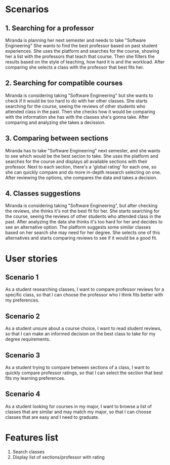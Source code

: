 # Scenarios
## 1. Searching for a professor

Miranda is planning her next semester and needs to take "Software Engineering" She wants to find the best professor based on past student experiences. She uses the platform and searches for the course, showing her a list with the professors that teach that course. Then she filters the results based on the style of teaching, how hard it is and the workload.  After comparing she selects a class with the professor that best fits her.

## 2. Searching for compatible courses
Miranda is considering taking "Software Engineering" but she wants to check if it would be too hard to do with her other classes. She starts searching for the course, seeing the reviews of other students who attended class in the past. Then she checks how it would be comparing with the information she has with the classes she's gonna take. After comparing and analyzing she takes a decission.

## 3. Comparing between sections
Miranda has to take "Software Engineering" next semester, and she wants to see which would be the best secion to take. She uses the platform and searches for the course and displays all available sections with their professor.
Next to each section, there's a 'global rating' for each one, so she can quickly compare and do more in-depth research selecting on one. After reviewing the options, she compares the data and takes a decision.

## 4. Classes suggestions
Miranda is considering taking "Software Engineering", but after checking the reviews, she thinks it's not the best fit for her. She starts searching for the course, seeing the reviews of other students who attended class in the past.
After analyzing the data she thinks it's too hard for her and decides to see an alternative option. The platform suggests some similar classes based on her search she may need for her degree. She selects one of this alternatives and starts comparing reviews to see if it would be a good fit.

# User stories
## Scenario 1
As a student researching classes, I want to compare professor reviews for a specific class, so that I can choose the professor who I think fits better with my preferences.

## Scenario 2
As a student unsure about a course choice, I want to read student reviews, so that I can make an informed decision on the best class to take for my degree requirements.

## Scenario 3
As a student trying to compare between sections of a class, I want to quickly compare professor ratings, so that I can select the section that best fits my learning preferences.

## Scenario 4
As a student looking for courses in my major, I want to browse a list of classes that are similar and may match my major, so that I can choose classes that are easy and I need to graduate.

# Features list
1. Search classes
2. Display list of sections/professor with rating
